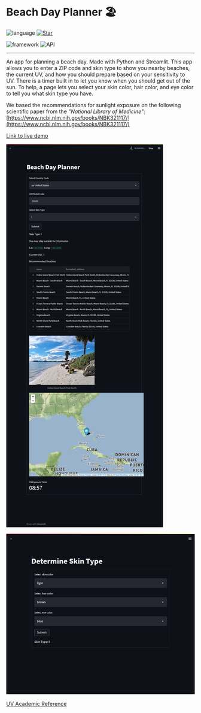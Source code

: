 
# Beach Day Planner 🏖️

![language](https://img.shields.io/badge/language-python3.10-yellow?style=plastic&logo=appveyor)
[![Star](https://img.shields.io/github/stars/JamesKha/SPFMonitoring.svg?logo=github&style=social)](https://gitHub.com/JamesKha/SPFMonitoring)

![framework](https://img.shields.io/badge/framework-Streamlit-orchid?style=for-the-badge&logo=appveyor)
![API](https://img.shields.io/badge/API-Google%20Cloud-blue?style=for-the-badge&logo=appveyor)

----------------------------------------------------------------------------------------------------

An app for planning a beach day. Made with Python and Streamlit. This app allows you to enter a ZIP code and skin type to show you nearby beaches, the current UV, and how you should prepare based on your sensitivity to UV. There is a timer built in to let you know when you should get out of the sun. To help, a page lets you select your skin color, hair color, and eye color to tell you what skin type you have.


We based the recommendations for sunlight exposure on the following scientific paper from the *"National Library of Medicine"*: [https://www.ncbi.nlm.nih.gov/books/NBK321117/](https://www.ncbi.nlm.nih.gov/books/NBK321117/)

[Link to live demo](https://share.streamlit.io/jameskha/spfmonitoring/main/UV.py)

![Screenshot of main page with map](./screenshots/mainpage.jpg)

![Screenshot of skin type page](./screenshots/skintype.jpg)

[UV Academic Reference](https://www.ncbi.nlm.nih.gov/books/NBK321117/)
